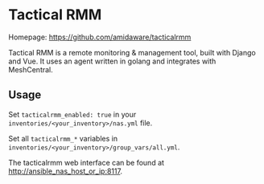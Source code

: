 # Tactical RMM

Homepage: <https://github.com/amidaware/tacticalrmm>

Tactical RMM is a remote monitoring & management tool, built with Django and Vue.
It uses an agent written in golang and integrates with MeshCentral.

## Usage

Set `tacticalrmm_enabled: true` in your `inventories/<your_inventory>/nas.yml` file.

Set all `tacticalrmm_*` variables in `inventories/<your_inventory>/group_vars/all.yml`.

The tacticalrmm web interface can be found at <http://ansible_nas_host_or_ip:8117>.
